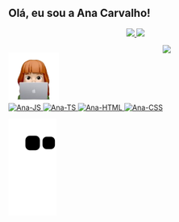 ## Olá, eu sou a Ana Carvalho! 
 <div align="center">
   <a href="https://github.com/andpanic">
   <img height="150em" src="https://github-readme-stats.vercel.app/api?username=andpanic&show_icons=true&theme=tokyonight&include_all_commits=true&count_private=true"/>
   <img height="150em" src="https://github-readme-stats.vercel.app/api/top-langs/?username=andpanic&layout=compact&langs_count=7&theme=tokyonight"/>
 </div>
      
   <div style="display:flex; " align="center">
   
   ##
   <div style="display:flex; " align="center">
   <img src="ana.png" alt="image host" width="100"/> 
    </div>
     
   <img  alt="Ana-JS" height="40" width="30" src="https://cdn.jsdelivr.net/gh/devicons/devicon/icons/javascript/javascript-original.svg" />
   
   
  <img  alt="Ana-TS" height="40" width="30" src="https://cdn.jsdelivr.net/gh/devicons/devicon/icons/typescript/typescript-original.svg" />
           
 
   <img alt="Ana-HTML" height="40" width="40" src="https://cdn.jsdelivr.net/gh/devicons/devicon/icons/html5/html5-original-wordmark.svg" />
           
   <img alt="Ana-CSS" height="40" width="40" src="https://cdn.jsdelivr.net/gh/devicons/devicon/icons/css3/css3-original-wordmark.svg" />
   

<a href="https://www.linkedin.com/in/andpanic/" target="_blank"><img src="https://img.shields.io/badge/-LinkedIn-%230077B5?style=for-the-badge&logo=linkedin&logoColor=white" target="_blank"></a> 
  
</div>



  ![Snake animation](https://github.com/rafaballerini/rafaballerini/blob/output/github-contribution-grid-snake.svg)
